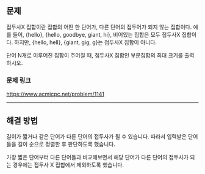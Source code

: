 ## 문제

접두사X 집합이란 집합의 어떤 한 단어가, 다른 단어의 접두어가 되지 않는 집합이다. 예를 들어, {hello}, {hello, goodbye, giant, hi}, 비어있는 집합은 모두 접두사X 집합이다. 하지만, {hello, hell}, {giant, gig, g}는 접두사X 집합이 아니다.

단어 N개로 이루어진 집합이 주어질 때, 접두사X 집합인 부분집합의 최대 크기를 출력하시오.

### 문제 링크

https://www.acmicpc.net/problem/1141

---

## 해결 방법

길이가 짧거나 같은 단어가 다른 단어의 접두사가 될 수 있습니다. 따라서 입력받은 단어들을 길이 순으로 정렬한 후 판단하도록 했습니다.

가장 짧은 단어부터 다른 단어들과 비교해보면서 해당 단어가 다른 단어의 접두사가 되는 경우에는 접두사 X 집합에서 제외하도록 했습니다.
